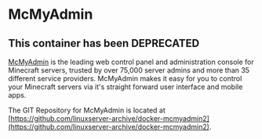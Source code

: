 # McMyAdmin

## This container has been DEPRECATED

[McMyAdmin](https://www.mcmyadmin.com/) is the leading web control panel and administration console for Minecraft servers, trusted by over 75,000 server admins and more than 35 different service providers. McMyAdmin makes it easy for you to control your Minecraft servers via it's straight forward user interface and mobile apps.

The GIT Repository for McMyAdmin is located at [https://github.com/linuxserver-archive/docker-mcmyadmin2](https://github.com/linuxserver-archive/docker-mcmyadmin2).
